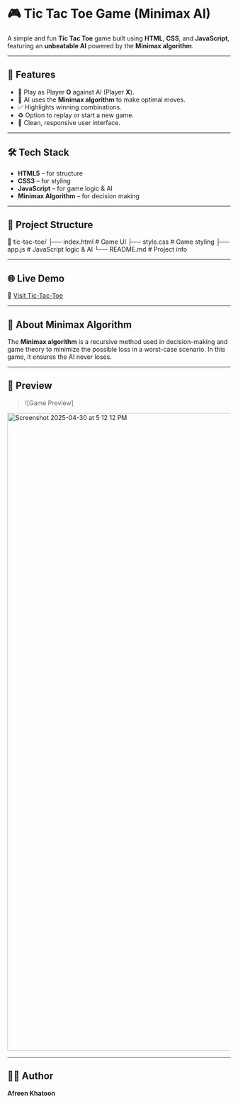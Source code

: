 # 🎮 Tic Tac Toe Game (Minimax AI)

A simple and fun **Tic Tac Toe** game built using **HTML**, **CSS**, and **JavaScript**, featuring an **unbeatable AI** powered by the **Minimax algorithm**.

---

## 📌 Features

- 🔵 Play as Player **O** against AI (Player **X**).
- 🧠 AI uses the **Minimax algorithm** to make optimal moves.
- ✅ Highlights winning combinations.
- ♻️ Option to replay or start a new game.
- 🎨 Clean, responsive user interface.

---

## 🛠 Tech Stack

- **HTML5** – for structure
- **CSS3** – for styling
- **JavaScript** – for game logic & AI
- **Minimax Algorithm** – for decision making

---

## 📂 Project Structure

📁 tic-tac-toe/ ├── index.html # Game UI ├── style.css # Game styling ├── app.js # JavaScript logic & AI └── README.md # Project info


---
## 🌐 Live Demo
🔗 [Visit Tic-Tac-Toe](https://afreenkn.github.io/Tic-Tac-Toe/)

---

## 🧠 About Minimax Algorithm

The **Minimax algorithm** is a recursive method used in decision-making and game theory to minimize the possible loss in a worst-case scenario. In this game, it ensures the AI never loses.

---

## 📸 Preview

> ![Game Preview]
<img width="1436" alt="Screenshot 2025-04-30 at 5 12 12 PM" src="https://github.com/user-attachments/assets/423ed4e4-9868-4ab8-a80c-e2f5942711b6" />

---

## 🙋‍♀️ Author

**Afreen Khatoon**


